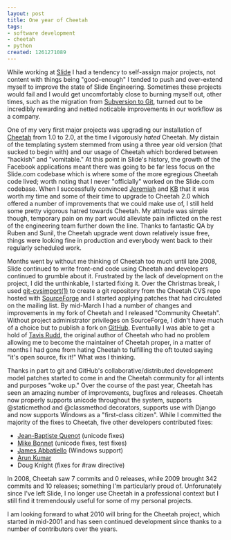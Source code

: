 ```yaml
--- 
layout: post
title: One year of Cheetah
tags: 
- software development
- cheetah
- python
created: 1261271089
---
```

While working at <a id="aptureLink_yEeNgnHrmv" href="http://twitter.com/slideinc">Slide</a> I had a tendency to self-assign major projects, 
not content with things being "good-enough" I tended to push and over-extend 
myself to improve the state of Slide Engineering. Sometimes these projects 
would fail and I would get uncomfortably close to burning myself out, other times, 
such as the migration from <a id="aptureLink_RiTUKpPp5v" href="http://www.unethicalblogger.com/posts/2008/11/delightfully_wrong_about_git">Subversion to Git</a>, turned out to be incredibly rewarding 
and netted noticable improvements in our workflow as a company. 

One of my very first major projects was upgrading our installation of <a id="aptureLink_uxR2vwVN22" href="http://en.wikipedia.org/wiki/CheetahTemplate">Cheetah</a> from 1.0 to 
2.0, at the time I vigorously *hated* Cheetah. My distain of the templating system stemmed 
from using a three year old version (that sucked to begin with) and our usage of Cheetah which
bordered between "hackish" and "vomitable." At this point in Slide's history, the growth of 
the Facebook applications meant there was going to be far less focus on the Slide.com codebase 
which is where some of the more egregious Cheetah code lived; worth noting that I never "officially"
worked on the Slide.com codebase. When I successfully convinced <a id="aptureLink_hqxRXAFs0S" href="http://twitter.com/jerobi">Jeremiah</a> and <a id="aptureLink_MaZ97GDvZ4" href="http://www.linkedin.com/pub/ken-brownfield/2/b0/b49">KB</a> that it was worth 
my time and some of their time to upgrade to Cheetah 2.0 which offered a number of improvements 
that we could make use of, I still held some pretty vigorous hatred towards Cheetah. My attitude was 
simple though, temporary pain on my part would alleviate pain inflicted on the rest of the engineering
team further down the line. Thanks to fantastic QA by Ruben and Sunil, the Cheetah upgrade went down 
relatively issue free, things were looking fine in production and everybody went back to their 
regularly scheduled work.

Months went by without me thinking of Cheetah too much until late 2008, Slide continued to write
front-end code using Cheetah and developers continued to grumble about it. Frustrated by the 
lack of development on the project, I did the unthinkable, I started fixing it. Over the Christmas 
break, I used <a id="aptureLink_rIMU5Wn8T7" href="http://www.kernel.org/pub/software/scm/git/docs/git-cvsimport.html">git-cvsimport(1)</a> to create a git repository from the Cheetah CVS repo hosted with 
<a id="aptureLink_mPIIeTpoJW" href="http://www.crunchbase.com/company/sourceforge">SourceForge</a> and I started applying patches that had circulated on the mailing list. By mid-March 
I had a number of changes and improvements in my fork of Cheetah and I released "Community 
Cheetah". Without project administrator privileges on SourceForge, I didn't have much of a choice 
but to publish a fork on <a id="aptureLink_1h1STzYjMV" href="http://www.crunchbase.com/company/github">GitHub</a>. Eventually I was able to get a hold of <a id="aptureLink_295JgMxNNc" href="http://www.linkedin.com/pub/tavis-rudd/3/207/817">Tavis Rudd</a>, the original 
author of Cheetah who had no problem allowing me to become the maintainer of Cheetah proper, 
in a matter of months I had gone from hating Cheetah to fulfilling the oft touted saying "it's 
open source, fix it!" What was I thinking.

Thanks in part to git and GitHub's collaborative/distributed development model patches started to 
come in and the Cheetah community for all intents and purposes "woke up." Over the course of the 
past year, Cheetah has seen an amazing number of improvements, bugfixes and releases. Cheetah now 
properly supports unicode throughout the system, supports @staticmethod and @classmethod decorators, 
supports use with Django and now supports Windows as a "first-class citizen". While I committed
the majority of the fixes to Cheetah, five other developers contributed fixes:

* <a id="aptureLink_M6cwowbGDF" href="http://www.linkedin.com/in/jbquenot">Jean-Baptiste Quenot</a> (unicode fixes)
* <a id="aptureLink_wmWMUg3S3M" href="http://fedoraproject.org/wiki/MikeBonnet">Mike Bonnet</a> (unicode fixes, test fixes)
* <a id="aptureLink_rENnnWb3Pw" href="http://www.linkedin.com/pub/james-abbatiello/2/589/421">James Abbatiello</a> (Windows support)
* <a id="aptureLink_sQvNrSWDj6" href="http://github.com/arunk">Arun Kumar</a>
* Doug Knight (fixes for #raw directive)

In 2008, Cheetah saw 7 commits and 0 releases, while 2009 brought 342 commits and 10 releases; 
something I'm particularly proud of. Unforunately since I've left Slide, I no longer use Cheetah 
in a professional context but I still find it tremendously useful for some of my personal projects. 

I am looking forward to what 2010 will bring for the Cheetah project, which started in mid-2001 and has 
seen continued development since thanks to a number of contributors over the years. 
